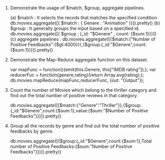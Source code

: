 1. Demonstrate the usage of $match, $group, aggregate pipelines.

	(a) $match : It selects the recods that matches the specified condition
		db.movies.aggregate([{ $match : { Genere : "Animation" }}]).pretty()
	(b) $group : It generally groups the input based on a specified id.
		db.movies.aggregate([{ $group : (_id: "$Genere" , count: {$sum:1}}}])
	(c) aggregate pipelines :
		db.movies.aggregate([{$match:{"Number of Positive Feedbacks":{$gt:4000}}},{$group:{_id:"$Genere",count:{$sum:1}}}]).pretty()

2. Demonstrate the Map-Reduce aggregate function on this dataset.

 	var mapFunc = function(){emit(this.Genere, this["IMDB rating"]);};
	var reducerFuc = function(genere,rating){return Array.avg(rating);};
	db.movies.mapReduce(mapFunc,reducerFunc, {out: "Output"});
  
3. Count the number of Movies which belong to the thriller category and find out the total number of positive reviews in that category. 

	db.movies.aggregate([[$match:{"Genere":"Thriller"}},{$group:{_id:"$Genere",count:{$sum:1},value:{$sum:"$Number of Positive Feedbacks"}}}]).pretty()

4. Group all the records by genre and find out the total number of positive feedbacks by genre.
	
	db.movies.aggregate([{$group:{_id:"$Genere",count:{$sum:1},Total number of Positive Feedbacks:{$sum:"Number of Positive Feedbacks"}}}]).pretty()
